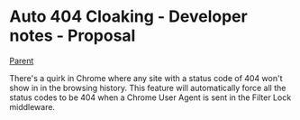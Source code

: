 # Auto 404 Cloaking - Developer notes - Proposal

[Parent](../../modes/Auto%20404%20Cloaking.md)

There's a quirk in Chrome where any site with a status code of 404 won't show in in the browsing history. This feature will automatically force all the status codes to be 404 when a Chrome User Agent is sent in the Filter Lock middleware.
